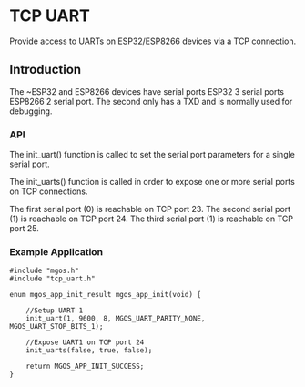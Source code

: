 # TCP UART
Provide access to UARTs on ESP32/ESP8266 devices via a TCP connection.

## Introduction

The ~ESP32 and ESP8266 devices have serial ports
ESP32
 3 serial ports
ESP8266
 2 serial port. The second only has a TXD and is normally used for debugging.


### API

The init_uart() function is called to set the serial port parameters for a
single serial port.

The init_uarts() function is called in order to expose one or more
serial ports on TCP connections.

The first serial port (0) is reachable on TCP port 23.
The second serial port (1)  is reachable on TCP port 24.
The third serial port (1)  is reachable on TCP port 25.

### Example Application

```
#include "mgos.h"
#include "tcp_uart.h"

enum mgos_app_init_result mgos_app_init(void) {

    //Setup UART 1
    init_uart(1, 9600, 8, MGOS_UART_PARITY_NONE, MGOS_UART_STOP_BITS_1);

    //Expose UART1 on TCP port 24
    init_uarts(false, true, false);

    return MGOS_APP_INIT_SUCCESS;
}
```
